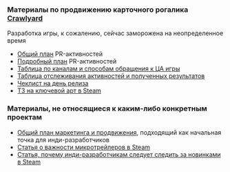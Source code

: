 ### Материалы по продвижению карточного рогалика [Crawlyard](https://store.steampowered.com/app/1637560/Crawlyard/) 
Разработка игры, к сожалению, сейчас заморожена на неопределенное время

- [Общий план](https://docs.google.com/document/d/1KaRhmXIW_ins6PGpIICbJSfLhYowoarZSOvRUxJLYZU) PR-активностей
- [Подробный план](https://docs.google.com/spreadsheets/d/1c-ZMxOO2uVWeCjPhBDD5RFwy5PfgPyz-LabI8ND7CrQ) PR-активностей
- [Таблица по каналам и способам обращения к ЦА игры](https://docs.google.com/spreadsheets/d/1evLG-wjCHU3a1MmiiT9rKyx4Qche616U-dYdnqZ8H18)
- [Таблица отслеживания активностей и полученных результатов](https://docs.google.com/spreadsheets/d/1GBBp9fLdJK2mlGq83qoPAY4ycgPQr73US_laGjNCqrs)
- [Чеклист на день релиза](https://docs.google.com/document/d/10yA3M7nOtty0MIHo4jxhxPDjwkMYtQHrh2U2Vi-D3Yw)
- [ТЗ на ключевой арт в Steam](https://docs.google.com/document/d/11gR7MctnwvL9tZVlkvYU6Od4UAuNU_RZF8VLzVOcVIE/edit?tab=t.0#heading=h.kqieig3nauvl)

### Материалы, не относящиеся к каким-либо конкретным проектам
- [Общий план маркетинга и продвижения](https://drive.google.com/file/d/1xbaTENspiv-Pk4q-V7KCkioxCmpoUUm4), подходящий как начальная точка для инди-разработчиков
- [Статья о важности микротрейлеров в Steam](https://dtf.ru/gamedev/1587095-u-tebya-shest-sekund-chtoby-prodat-ruchku-v-steam)
- [Статья, почему инди-разработчикам следует следить за новинками в Steam](https://dtf.ru/indie/42335-pod-kapotom-stima-kuda-ne-zaglyadyvayut-indi-razrabotchiki)

